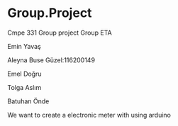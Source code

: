 # Group.Project
Cmpe 331 Group project Group ETA

Emin Yavaş

Aleyna Buse Güzel:116200149

Emel Doğru

Tolga Aslım

Batuhan Önde

We want to create a electronic meter with using arduino
